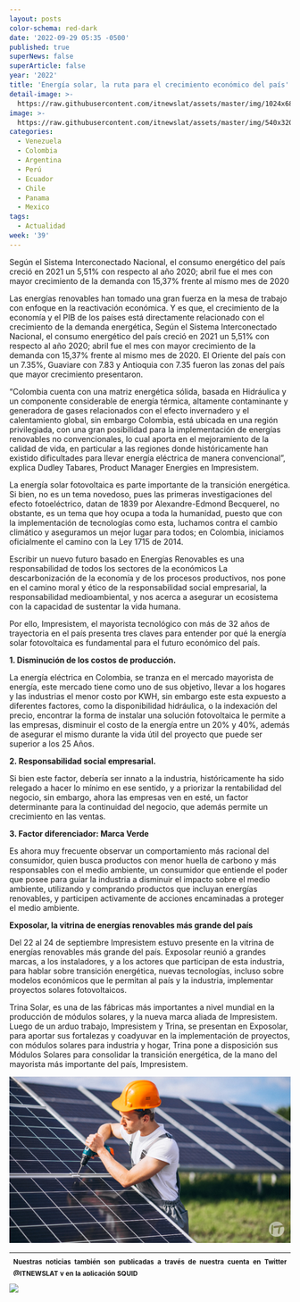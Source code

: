 ```yaml
---
layout: posts
color-schema: red-dark
date: '2022-09-29 05:35 -0500'
published: true
superNews: false
superArticle: false
year: '2022'
title: 'Energía solar, la ruta para el crecimiento económico del país'
detail-image: >-
  https://raw.githubusercontent.com/itnewslat/assets/master/img/1024x680/arreglando-un-panel-solar-g.jpg
image: >-
  https://raw.githubusercontent.com/itnewslat/assets/master/img/540x320/arreglando-un-panel-solar-p.jpg
categories:
  - Venezuela
  - Colombia
  - Argentina
  - Perú
  - Ecuador
  - Chile
  - Panama
  - Mexico
tags:
  - Actualidad
week: '39'
---
```

Según el Sistema Interconectado Nacional, el consumo energético del país creció en 2021 un 5,51% con respecto al año 2020; abril fue el mes con mayor crecimiento de la demanda con 15,37% frente al mismo mes de 2020

Las energías renovables han tomado una gran fuerza en la mesa de trabajo con enfoque en la reactivación económica. Y es que, el crecimiento de la economía y el PIB de los países está directamente relacionado con el crecimiento de la demanda energética, Según el Sistema Interconectado Nacional, el consumo energético del país creció en 2021 un 5,51% con respecto al año 2020; abril fue el mes con mayor crecimiento de la demanda con 15,37% frente al mismo mes de 2020. El Oriente del país con un 7.35%, Guaviare con 7.83 y Antioquia con 7.35 fueron las zonas del país que mayor crecimiento presentaron.

“Colombia cuenta con una matriz energética sólida, basada en Hidráulica y un componente considerable de energía térmica, altamente contaminante y generadora de gases relacionados con el efecto invernadero y el calentamiento global, sin embargo Colombia, está ubicada en una región privilegiada, con una gran posibilidad para la implementación de energías renovables no convencionales, lo cual aporta en el mejoramiento de la calidad de vida, en particular a las regiones donde históricamente han existido dificultades para llevar energía eléctrica de manera convencional”, explica Dudley Tabares, Product Manager Energies en Impresistem.

La energía solar fotovoltaica es parte importante de la transición energética. Si bien, no es un tema novedoso, pues las primeras investigaciones del efecto fotoeléctrico, datan de 1839 por Alexandre-Edmond Becquerel, no obstante, es un tema que hoy ocupa a toda la humanidad, puesto que con la implementación de tecnologías como esta, luchamos contra el cambio climático y aseguramos un mejor lugar para todos; en Colombia, iniciamos oficialmente el camino con la Ley 1715 de 2014.

Escribir un nuevo futuro basado en Energías Renovables es una responsabilidad de todos los sectores de la económicos La descarbonización de la economía y de los procesos productivos, nos pone en el camino moral y ético de la responsabilidad social empresarial, la responsabilidad medioambiental, y nos acerca a asegurar un ecosistema con la capacidad de sustentar la vida humana. 

Por ello, Impresistem, el mayorista tecnológico con más de 32 años de trayectoria en el país presenta tres claves para entender por qué la energía solar fotovoltaica es fundamental para el futuro económico del país. 

**1.	Disminución de los costos de producción.**

La energía eléctrica en Colombia, se tranza en el mercado mayorista de energía, este mercado tiene como uno de sus objetivo, llevar a los hogares y las industrias el menor costo por KWH, sin embargo este esta expuesto a diferentes factores, como la disponibilidad hidráulica, o la indexación del precio, encontrar la forma de instalar una solución fotovoltaica le permite a las empresas, disminuir el costo de la energía entre un 20% y 40%, además de asegurar el mismo durante la vida útil del proyecto que puede ser superior a los 25 Años.

**2.	Responsabilidad social empresarial.**

Si bien este factor, debería ser innato a la industria, históricamente ha sido relegado a hacer lo mínimo en ese sentido, y a priorizar la rentabilidad del negocio, sin embargo, ahora las empresas ven en esté, un factor determinante para la continuidad del negocio, que además permite un crecimiento en las ventas.

**3.	Factor diferenciador: Marca Verde**

Es ahora muy frecuente observar un comportamiento más racional del consumidor, quien busca productos con menor huella de carbono y más responsables con el medio ambiente, un consumidor que entiende el poder que posee para guiar la industria a disminuir el impacto sobre el medio ambiente, utilizando y comprando productos que incluyan energías renovables, y participen activamente de acciones encaminadas a proteger el medio ambiente. 

**Exposolar, la vitrina de energías renovables más grande del país**

Del 22 al 24 de septiembre Impresistem estuvo presente en la vitrina de energías renovables más grande del país. Exposolar reunió a grandes marcas, a los instaladores, y a los actores que participan de esta industria, para hablar sobre transición energética, nuevas tecnologías, incluso sobre modelos económicos que le permitan al país y la industria, implementar proyectos solares fotovoltaicos. 

Trina Solar, es una de las fábricas más importantes a nivel mundial en la producción de módulos solares, y la nueva marca aliada de Impresistem. Luego de un arduo trabajo, Impresistem y Trina, se presentan en Exposolar, para aportar sus fortalezas y coadyuvar en la implementación de proyectos, con módulos solares para industria y hogar, Trina pone a disposición sus Módulos Solares para consolidar la transición energética, de la mano del mayorista más importante del país, Impresistem. 

![](https://raw.githubusercontent.com/itnewslat/assets/master/img/540x320/arreglando-un-panel-solar-p.jpg)

<table style="height: 42px;" width="569">
<tbody>
<tr>
<td style="text-align: justify;"><sub><strong>Nuestras noticias también son publicadas a través de nuestra cuenta en Twitter <a href="https://twitter.com/itnewslat?lang=es">@ITNEWSLAT</a> y en la aplicación <a href="https://squidapp.co/en/">SQUID</a></strong></sub></td>
</tr>
</tbody>
</table>

<img src="https://tracker.metricool.com/c3po.jpg?hash=56f88a41e39ab42c063cc51676587a04"/>